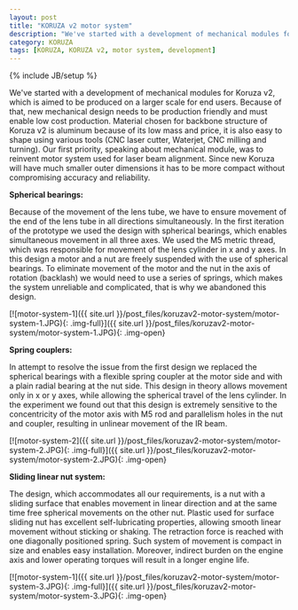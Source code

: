 ```yaml
---
layout: post
title: "KORUZA v2 motor system"
description: "We've started with a development of mechanical modules for Koruza v2, which is aimed to be produced on a larger scale for end users. Because of that, new mechanical design needs to be production friendly and must enable low cost production."
category: KORUZA
tags: [KORUZA, KORUZA v2, motor system, development]
---
```

{% include JB/setup %}


We've started with a development of mechanical modules for Koruza v2, which is aimed to be produced on a larger scale for end users. Because of that, new mechanical design needs to be production friendly and must enable low cost production. Material chosen for backbone structure of Koruza v2 is aluminum because of its low mass and price, it is also easy to shape using various tools (CNC laser cutter, Waterjet, CNC milling and turning).
Our first priority, speaking about mechanical module, was to reinvent motor system used for laser beam alignment. Since new Koruza will have much smaller outer dimensions it has to be more compact without compromising accuracy and reliability.

**Spherical bearings:**

Because of the movement of the lens tube, we have to ensure movement of the end of the lens tube in all directions simultaneously. In the first iteration of the prototype we used the design with spherical bearings, which enables simultaneous movement in all three axes. We used the M5 metric thread, which was responsible for movement of the lens cylinder in x and y axes. In this design a motor and a nut are freely suspended with the use of spherical bearings. To eliminate movement of the motor and the nut in the axis of rotation (backlash) we would need to use a series of springs, which makes the system unreliable and complicated, that is why we abandoned this design.

[![motor-system-1]({{ site.url }}/post_files/koruzav2-motor-system/motor-system-1.JPG){: .img-full}]({{ site.url }}/post_files/koruzav2-motor-system/motor-system-1.JPG){: .img-open}

**Spring couplers:**

In attempt to resolve the issue from the first design we replaced the spherical bearings with a flexible spring coupler at the motor side and with a plain radial bearing at the nut side. This design in theory allows movement only in x or y axes, while allowing the spherical travel of the lens cylinder. In the experiment we found out that this design is extremely sensitive to the concentricity of the motor axis with M5 rod and parallelism holes in the nut and coupler, resulting in unlinear movement of the IR beam.

[![motor-system-2]({{ site.url }}/post_files/koruzav2-motor-system/motor-system-2.JPG){: .img-full}]({{ site.url }}/post_files/koruzav2-motor-system/motor-system-2.JPG){: .img-open}

**Sliding linear nut system:**

The design, which accommodates all our requirements, is a nut with a sliding surface that enables movement in linear direction and at the same time free spherical movements on the other nut. Plastic used for surface sliding nut has excellent self-lubricating properties, allowing smooth linear movement without sticking or shaking. The retraction force is reached with one diagonally positioned spring. Such system of movement is compact in size and enables easy installation. Moreover, indirect burden on the engine axis and lower operating torques will result in a longer engine life.

[![motor-system-1]({{ site.url }}/post_files/koruzav2-motor-system/motor-system-3.JPG){: .img-full}]({{ site.url }}/post_files/koruzav2-motor-system/motor-system-3.JPG){: .img-open}